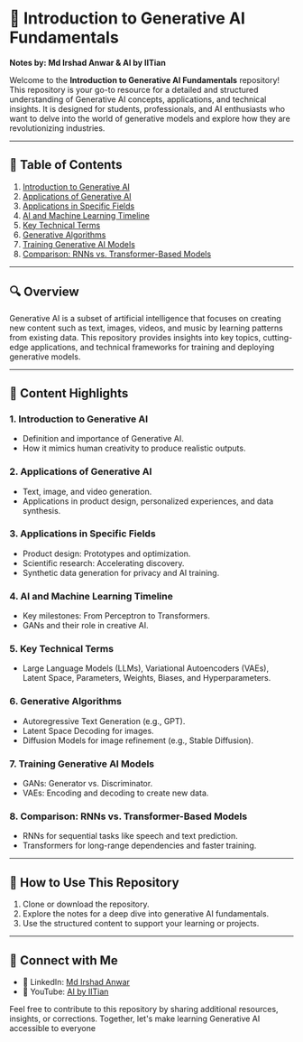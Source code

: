# 📘 Introduction to Generative AI Fundamentals  
**Notes by: Md Irshad Anwar & AI by IITian**  

Welcome to the **Introduction to Generative AI Fundamentals** repository! This repository is your go-to resource for a detailed and structured understanding of Generative AI concepts, applications, and technical insights. It is designed for students, professionals, and AI enthusiasts who want to delve into the world of generative models and explore how they are revolutionizing industries.  

---

## 📑 **Table of Contents**  
1. [Introduction to Generative AI](#1-introduction-to-generative-ai)  
2. [Applications of Generative AI](#2-applications-of-generative-ai)  
3. [Applications in Specific Fields](#3-applications-in-specific-fields)  
4. [AI and Machine Learning Timeline](#4-ai-and-machine-learning-timeline)  
5. [Key Technical Terms](#5-key-technical-terms)  
6. [Generative Algorithms](#6-generative-algorithms)  
7. [Training Generative AI Models](#7-training-generative-ai-models)  
8. [Comparison: RNNs vs. Transformer-Based Models](#8-comparison-rnns-vs-transformer-based-models)  

---

## 🔍 **Overview**  
Generative AI is a subset of artificial intelligence that focuses on creating new content such as text, images, videos, and music by learning patterns from existing data. This repository provides insights into key topics, cutting-edge applications, and technical frameworks for training and deploying generative models.  

---

## 📂 **Content Highlights**  
### 1. **Introduction to Generative AI**  
- Definition and importance of Generative AI.  
- How it mimics human creativity to produce realistic outputs.  

### 2. **Applications of Generative AI**  
- Text, image, and video generation.  
- Applications in product design, personalized experiences, and data synthesis.  

### 3. **Applications in Specific Fields**  
- Product design: Prototypes and optimization.  
- Scientific research: Accelerating discovery.  
- Synthetic data generation for privacy and AI training.  

### 4. **AI and Machine Learning Timeline**  
- Key milestones: From Perceptron to Transformers.  
- GANs and their role in creative AI.  

### 5. **Key Technical Terms**  
- Large Language Models (LLMs), Variational Autoencoders (VAEs), Latent Space, Parameters, Weights, Biases, and Hyperparameters.  

### 6. **Generative Algorithms**  
- Autoregressive Text Generation (e.g., GPT).  
- Latent Space Decoding for images.  
- Diffusion Models for image refinement (e.g., Stable Diffusion).  

### 7. **Training Generative AI Models**  
- GANs: Generator vs. Discriminator.  
- VAEs: Encoding and decoding to create new data.  

### 8. **Comparison: RNNs vs. Transformer-Based Models**  
- RNNs for sequential tasks like speech and text prediction.  
- Transformers for long-range dependencies and faster training.  

---

## 📌 **How to Use This Repository**  
1. Clone or download the repository.  
2. Explore the notes for a deep dive into generative AI fundamentals.  
3. Use the structured content to support your learning or projects.  

---

## 🤝 **Connect with Me**  
- 💼 LinkedIn: [Md Irshad Anwar](https://www.linkedin.com/in/md-irshad-anwar-8b88a9232/)  
- 🌟 YouTube: [AI by IITian](https://youtube.com/@aibyiitian?si=Xjp9KndvzCzihj2e)  

Feel free to contribute to this repository by sharing additional resources, insights, or corrections. Together, let's make learning Generative AI accessible to everyone
